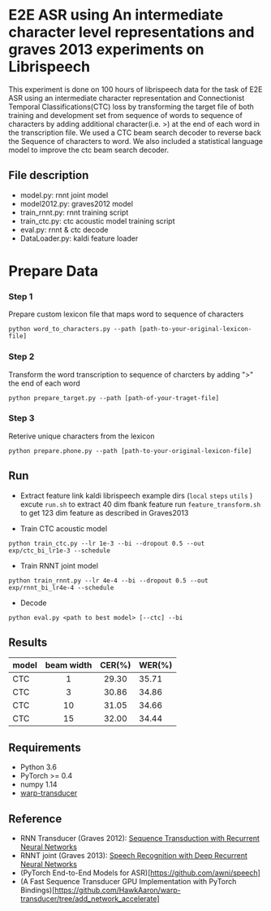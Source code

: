 # E2E ASR using An intermediate character level representations and graves 2013 experiments on Librispeech 
This experiment is done on 100 hours of librispeech data for the task of E2E ASR using an intermediate character representation and Connectionist Temporal Classifications(CTC) loss by transforming the target file of both training and development set from sequence of words to sequence of characters by adding additional character(i.e. >) at the end of each word in the transcription file. We used a CTC beam search decoder to reverse back the Sequence of characters to word. We also included a statistical language model to improve the  ctc beam search decoder.



## File description
* model.py: rnnt joint model
* model2012.py: graves2012 model
* train_rnnt.py: rnnt training script
* train_ctc.py: ctc acoustic model training script
* eval.py: rnnt & ctc decode
* DataLoader.py: kaldi feature loader



# Prepare Data
### Step 1
Prepare custom lexicon file that maps word to sequence of characters
```
python word_to_characters.py --path [path-to-your-original-lexicon-file]
```
### Step 2
Transform the word transcription to sequence of charcters by adding ">" the end of each word
```
python prepare_target.py --path [path-of-your-traget-file]
```
### Step 3
Reterive unique characters from the lexicon
```
python prepare.phone.py --path [path-to-your-original-lexicon-file]
```

## Run
* Extract feature
link kaldi librispeech example dirs (`local` `steps` `utils` )
excute `run.sh` to extract 40 dim fbank feature
run `feature_transform.sh` to get 123 dim feature as described in Graves2013

* Train CTC acoustic model
```
python train_ctc.py --lr 1e-3 --bi --dropout 0.5 --out exp/ctc_bi_lr1e-3 --schedule
```

* Train RNNT joint model
```
python train_rnnt.py --lr 4e-4 --bi --dropout 0.5 --out exp/rnnt_bi_lr4e-4 --schedule
```

* Decode 
```
python eval.py <path to best model> [--ctc] --bi
```

## Results
|model|beam width | CER(%)| WER(%)|
|-----|:---------:|:---:|:----|
|CTC  |1 | 29.30 |35.71|
|CTC | 3| 30.86| 34.86|
|CTC |10 | 31.05|34.66|
|CTC|15| 32.00| 34.44|


## Requirements
* Python 3.6
* PyTorch >= 0.4
* numpy 1.14
* [warp-transducer](https://github.com/HawkAaron/warp-transducer)

## Reference
* RNN Transducer (Graves 2012): [Sequence Transduction with Recurrent Neural Networks](https://arxiv.org/abs/1211.3711)
* RNNT joint (Graves 2013): [Speech Recognition with Deep Recurrent Neural Networks](https://arxiv.org/abs/1303.5778 )
* (PyTorch End-to-End Models for ASR)[https://github.com/awni/speech]
* (A Fast Sequence Transducer GPU Implementation with PyTorch Bindings)[https://github.com/HawkAaron/warp-transducer/tree/add_network_accelerate]
